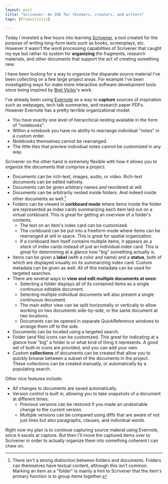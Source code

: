 ```yaml
---
layout: post
title: "Scrivener: An IDE for thinkers, creators, and writers"
tags: [Productivity]

---
```


Today I invested a few hours into learning [Scrivener], a tool created for the purpose of writing long-form texts such as books, screenplays, etc. However it wasn't the word processing capabilities of Scrivener that caught my eye but rather its system for **organizing** the fragments, research materials, and other documents that support the act of creating something new.

I have been looking for a way to organize the disparate source material I've been collecting on a few large project areas. For example I've been investigating ways for make more interactive software development tools since being inspired by [Bret Victor]'s work.

I've already been using [Evernote] as a way to **capture** sources of inspiration such as webpages, tech talk summaries, and research paper PDFs. However Evernote has a pretty terrible organizational model:

* You have exactly one level of hierarchical nesting available in the form of "notebooks".
* Within a notebook you have no ability to rearrange individual "notes" in a custom order.
* Notebooks themselves cannot be rearranged.
* The little tiles that preview individual notes cannot be customized in any way.

Scrivener on the other hand is extremely flexible with how it allows you to organize the documents that comprise a project:

* Documents can be rich-text, images, audio, or video. Rich-text documents can be edited natively.
* Documents can be given arbitrary names and reordered at will.
* Documents can be arbitrarily nested inside folders. And indeed inside other documents as well.[^docs-and-folders]
* Folders can be viewed in **corkboard mode** where items inside the folder are represented as index cards summarizing each item laid out on a virtual corkboard. This is great for getting an overview of a folder's contents.
    * The text on an item's index card can be customized.
    * The corkboard can be put into a freeform mode where items can be rearranged at will in space. This is great for spatial organization.
    * If a corkboard item itself contains multiple items, it appears as a *stack* of index cards instead of just an individual index card. This is great for determining at a glance how "big" something actually is.
* Items can be given a **label** (with a color and name) and a **status**, both of which are displayed visually on its summarizing index card. Custom metadata can be given as well. All of this metadata can be used for targeted searches.
* There are several ways to **view and edit multiple documents at once**:
    * Selecting a folder displays all of its contained items as a single continuous editable document.
    * Selecting multiple individual documents will also present a single continuous document.
    * The main editor view can be split horizontally or vertically to allow working on two documents side-by-side, or the same document at two locations.
    * Documents can be opened in separate QuickReference windows to arrange them off to the side.
* Documents can be located using a targeted search.
* Folder (and file) icons can be customized. This great for indicating at a glance how "big" a folder is or what kind of thing it represents. A good set of built-in icons are provided, and you can add your own.
* Custom **collections** of documents can be created that allow you to quickly browse between a subset of the documents in the project. These collections can be created manually, or automatically by a populating search.

Other nice features include:

* All changes to documents are saved automatically.
* Version control is built in, allowing you to take snapshots of a document at different times.
    * Previous versions can be restored if you made an undesirable change to the current version.
    * Multiple versions can be compared using diffs that are aware of not just lines but also paragraphs, clauses, and individual words.

Right now my plan is to continue capturing source materal using Evernote, since it excels at capture. But then I'll move the captured items over to Scrivener in order to actually organize them into something coherent I can chew on.


[Scrivener]: http://www.literatureandlatte.com/
[Bret Victor]: http://worrydream.com/
[Evernote]: https://evernote.com/

[^docs-and-folders]: There isn't a strong distinction between folders and documents. Folders can themselves have textual content, although this isn't common. Marking an item as a "folder" is mainly a hint to Scrivener that the item's primary function is to group items together.